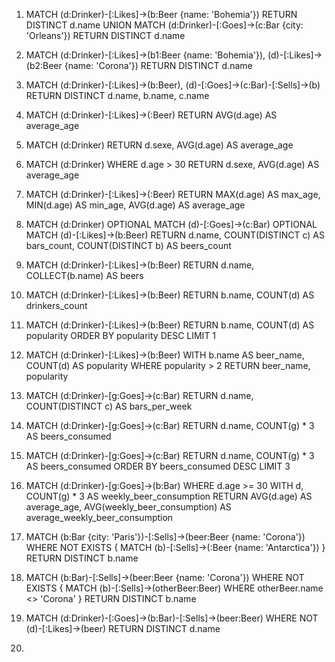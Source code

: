 1. MATCH (d:Drinker)-[:Likes]->(b:Beer {name: 'Bohemia'})
   RETURN DISTINCT d.name
   UNION
   MATCH (d:Drinker)-[:Goes]->(c:Bar {city: 'Orleans'})
   RETURN DISTINCT d.name

2. MATCH (d:Drinker)-[:Likes]->(b1:Beer {name: 'Bohemia'}),
   (d)-[:Likes]->(b2:Beer {name: 'Corona'})
   RETURN DISTINCT d.name

3. MATCH (d:Drinker)-[:Likes]->(b:Beer),
   (d)-[:Goes]->(c:Bar)-[:Sells]->(b)
   RETURN DISTINCT d.name, b.name, c.name

4. MATCH (d:Drinker)-[:Likes]->(:Beer)
   RETURN AVG(d.age) AS average_age

5. MATCH (d:Drinker)
   RETURN d.sexe, AVG(d.age) AS average_age

6. MATCH (d:Drinker)
   WHERE d.age > 30
   RETURN d.sexe, AVG(d.age) AS average_age

7. MATCH (d:Drinker)-[:Likes]->(:Beer)
   RETURN MAX(d.age) AS max_age, MIN(d.age) AS min_age, AVG(d.age) AS average_age

8. MATCH (d:Drinker)
   OPTIONAL MATCH (d)-[:Goes]->(c:Bar)
   OPTIONAL MATCH (d)-[:Likes]->(b:Beer)
   RETURN d.name, COUNT(DISTINCT c) AS bars_count, COUNT(DISTINCT b) AS beers_count

9. MATCH (d:Drinker)-[:Likes]->(b:Beer)
   RETURN d.name, COLLECT(b.name) AS beers

10. MATCH (d:Drinker)-[:Likes]->(b:Beer)
    RETURN b.name, COUNT(d) AS drinkers_count

11. MATCH (d:Drinker)-[:Likes]->(b:Beer)
    RETURN b.name, COUNT(d) AS popularity
    ORDER BY popularity DESC
    LIMIT 1

12. MATCH (d:Drinker)-[:Likes]->(b:Beer)
    WITH b.name AS beer_name, COUNT(d) AS popularity
    WHERE popularity > 2
    RETURN beer_name, popularity

13. MATCH (d:Drinker)-[g:Goes]->(c:Bar)
    RETURN d.name, COUNT(DISTINCT c) AS bars_per_week

14. MATCH (d:Drinker)-[g:Goes]->(c:Bar)
    RETURN d.name, COUNT(g) \* 3 AS beers_consumed

15. MATCH (d:Drinker)-[g:Goes]->(c:Bar)
    RETURN d.name, COUNT(g) \* 3 AS beers_consumed
    ORDER BY beers_consumed DESC
    LIMIT 3

16. MATCH (d:Drinker)-[g:Goes]->(b:Bar)
    WHERE d.age >= 30
    WITH d, COUNT(g) \* 3 AS weekly_beer_consumption
    RETURN AVG(d.age) AS average_age, AVG(weekly_beer_consumption) AS average_weekly_beer_consumption

17. MATCH (b:Bar {city: 'Paris'})-[:Sells]->(beer:Beer {name: 'Corona'})
    WHERE NOT EXISTS {
    MATCH (b)-[:Sells]->(:Beer {name: 'Antarctica'})
    }
    RETURN DISTINCT b.name

18. MATCH (b:Bar)-[:Sells]->(beer:Beer {name: 'Corona'})
    WHERE NOT EXISTS {
    MATCH (b)-[:Sells]->(otherBeer:Beer)
    WHERE otherBeer.name <> 'Corona'
    }
    RETURN DISTINCT b.name

19. MATCH (d:Drinker)-[:Goes]->(b:Bar)-[:Sells]->(beer:Beer)
    WHERE NOT (d)-[:Likes]->(beer)
    RETURN DISTINCT d.name

20.
